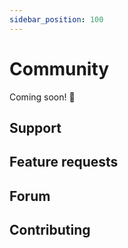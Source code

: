 ```yaml
---
sidebar_position: 100
---
```


# Community

Coming soon! :construction:

## Support

## Feature requests

## Forum

## Contributing
